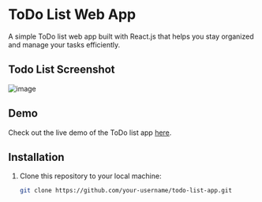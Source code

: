 # ToDo List Web App

A simple ToDo list web app built with React.js that helps you stay organized and manage your tasks efficiently.

## Todo List Screenshot
![image](https://github.com/Donfranklin67/React_TodoList_App/assets/101564495/85d18d6e-b217-4141-9dc9-062837707e26)

## Demo

Check out the live demo of the ToDo list app [here](https://react-todolist-app-nems.onrender.com).

## Installation

1. Clone this repository to your local machine:

   ```bash
   git clone https://github.com/your-username/todo-list-app.git
